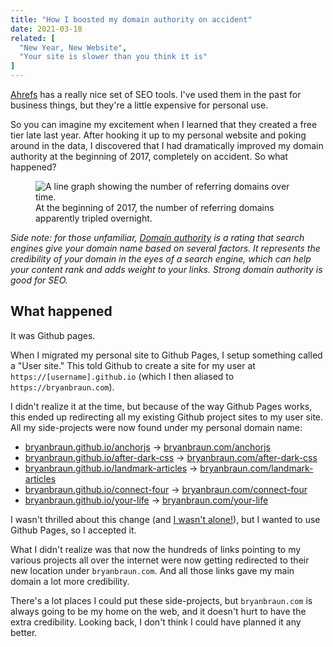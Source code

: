 ```yaml
---
title: "How I boosted my domain authority on accident"
date: 2021-03-18
related: [
  "New Year, New Website",
  "Your site is slower than you think it is"
]
---
```


[Ahrefs](https://ahrefs.com/) has a really nice set of SEO tools. I've used them in the past for business things, but they're a little expensive for personal use.

So you can imagine my excitement when I learned that they created a free tier late last year. After hooking it up to my personal website and poking around in the data, I discovered that I had dramatically improved my domain authority at the beginning of 2017, completely on accident. So what happened?

<figure class="center">
  <img src="{{site.url}}/assets/images/referring-domains.png" alt="A line graph showing the number of referring domains over time." />
  <figcaption>At the beginning of 2017, the number of referring domains apparently tripled overnight.</figcaption>
</figure>

*Side note: for those unfamiliar, [Domain authority](https://en.wikipedia.org/wiki/Domain_authority) is a rating that search engines give your domain name based on several factors. It represents the credibility of your domain in the eyes of a search engine, which can help your content rank and adds weight to your links. Strong domain authority is good for SEO.*

## What happened

It was Github pages.

When I migrated my personal site to Github Pages, I setup something called a "User site." This told Github to create a site for my user at `https://[username].github.io` (which I then aliased to `https://bryanbraun.com`).

I didn't realize it at the time, but because of the way Github Pages works, this ended up redirecting all my existing Github project sites to my user site. All my side-projects were now found under my personal domain name:

- [bryanbraun.github.io/anchorjs](https://bryanbraun.github.io/anchorjs) → [bryanbraun.com/anchorjs]({{site.url}}/anchorjs)
- [bryanbraun.github.io/after-dark-css](https://bryanbraun.github.io/after-dark-css) → [bryanbraun.com/after-dark-css]({{site.url}}/after-dark-css)
- [bryanbraun.github.io/landmark-articles](https://bryanbraun.github.io/landmark-articles) → [bryanbraun.com/landmark-articles]({{site.url}}/landmark-articles)
- [bryanbraun.github.io/connect-four](https://bryanbraun.github.io/connect-four) → [bryanbraun.com/connect-four]({{site.url}}/connect-four)
- [bryanbraun.github.io/your-life](https://bryanbraun.github.io/your-life) → [bryanbraun.com/your-life]({{site.url}}/your-life)

I wasn't thrilled about this change (and [I wasn't alone!](https://github.com/isaacs/github/issues/547)), but I wanted to use Github Pages, so I accepted it.

What I didn't realize was that now the hundreds of links pointing to my various projects all over the internet were now getting redirected to their new location under `bryanbraun.com`. And all those links gave my main domain a lot more credibility.

There's a lot places I could put these side-projects, but `bryanbraun.com` is always going to be my home on the web, and it doesn't hurt to have the extra credibility. Looking back, I don't think I could have planned it any better.
